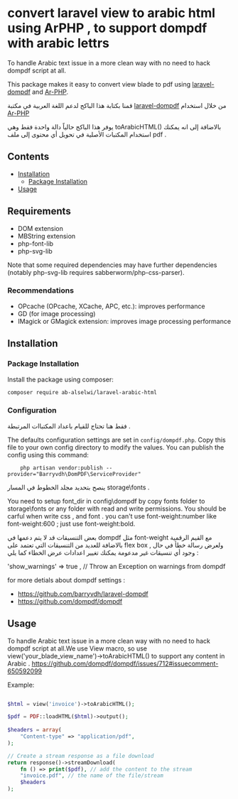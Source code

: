 #  convert laravel view to arabic html using ArPHP , to support dompdf with arabic lettrs

To handle  Arabic text issue in a more clean way with no need to hack dompdf script at all. 

This package makes it easy to convert view blade to  pdf  using [laravel-dompdf](https://github.com/barryvdh/laravel-dompdf) and [Ar-PHP](https://github.com/khaled-alshamaa/ar-php). 

قمنا بكتابة هذا الباكج  لدعم اللغة العربية  في مكتبة  [laravel-dompdf](https://github.com/barryvdh/laravel-dompdf) من خلال   استخدام  [Ar-PHP](https://github.com/khaled-alshamaa/ar-php)

يوفر هذا الباكج حالياً  دالة واحدة فقط وهي   toArabicHTML() بالاضافة إلى انه يمكنك استخدام  المكتبات  الأصلية في تحويل أي محتوى إلى ملف  pdf .

## Contents

- [Installation](#installation)
	- [Package Installation](#package-installation)
- [Usage](#usage)

## Requirements

 * DOM extension
 * MBString extension
 * php-font-lib
 * php-svg-lib
 
Note that some required dependencies may have further dependencies 
(notably php-svg-lib requires sabberworm/php-css-parser).

### Recommendations

 * OPcache (OPcache, XCache, APC, etc.): improves performance
 * GD (for image processing)
 * IMagick or GMagick extension: improves image processing performance

 ## Installation

### Package Installation

Install the package using composer:
```bash
composer require ab-alselwi/laravel-arabic-html
```

### Configuration

فقط هنا تحتاج  للقيام  باعداد  المكتباات المرتبطة  .

The defaults configuration settings are set in `config/dompdf.php`. Copy this file to your own config directory to modify the values. You can publish the config using this command:

```shell
    php artisan vendor:publish --provider="Barryvdh\DomPDF\ServiceProvider"
```

ينصح  بتحديد مجلد الخطوط  في المسار   storage\fonts  .

You need to setup font_dir in config\dompdf by copy fonts folder to storage\fonts or any folder with read and write permissions. 
You should be carful when write css , and font . you can't use font-weight:number like font-weight:600 ; just use font-weight:bold.

بعض  التنسيقات قد لا يتم دعمها في  dompdf مثل  font-weight مع القيم الرقمية  بالاضافة للعديد من التنسيقات  التي  تعتمد على flex box , ولعرض رسالة خطأ في حال وجود أي  تنسيقات  غير مدعومة يمكنك  تغيير  اعدادات عرض الخطاء  كما يلي : 

'show_warnings' => true ,   // Throw an Exception on warnings from dompdf

for more detials about dompdf settings : 
- https://github.com/barryvdh/laravel-dompdf 
- https://github.com/dompdf/dompdf

## Usage

To handle  Arabic text issue in a more clean way with no need to hack dompdf script at all.We use View macro, so use view('your_blade_view_name')->toArabicHTML() to support any content in Arabic .  https://github.com/dompdf/dompdf/issues/712#issuecomment-650592099

Example:

```php

$html = view('invoice')->toArabicHTML();

$pdf = PDF::loadHTML($html)->output();
        
$headers = array(
    "Content-type" => "application/pdf",
);

// Create a stream response as a file download
return response()->streamDownload(
    fn () => print($pdf), // add the content to the stream
    "invoice.pdf", // the name of the file/stream
    $headers
);
  ```


